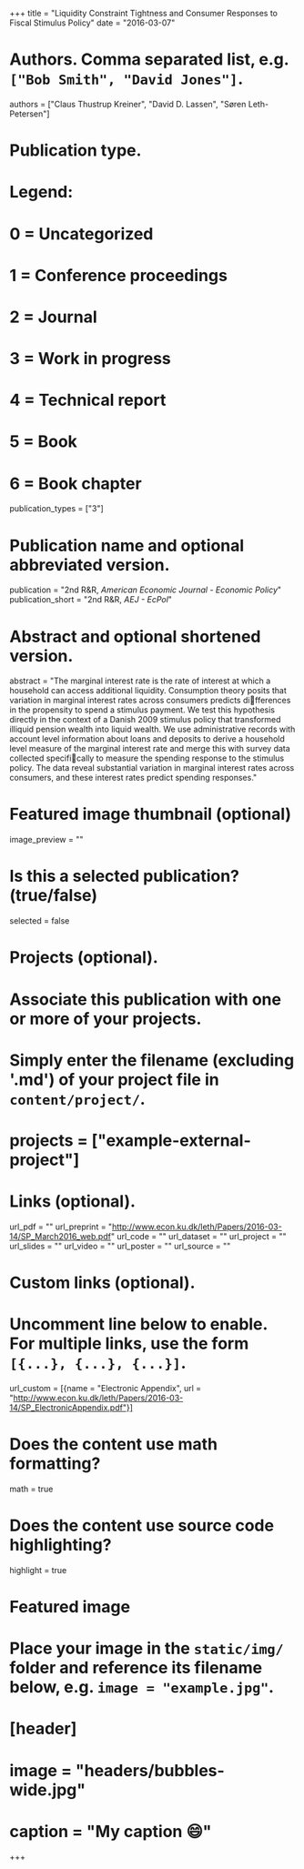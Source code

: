+++
title = "Liquidity Constraint Tightness and Consumer Responses to Fiscal Stimulus Policy"
date = "2016-03-07"

# Authors. Comma separated list, e.g. `["Bob Smith", "David Jones"]`.
authors = ["Claus Thustrup Kreiner", "David D. Lassen", "Søren Leth-Petersen"]

# Publication type.
# Legend:
# 0 = Uncategorized
# 1 = Conference proceedings
# 2 = Journal
# 3 = Work in progress
# 4 = Technical report
# 5 = Book
# 6 = Book chapter
publication_types = ["3"]

# Publication name and optional abbreviated version.
publication = "2nd R&R, *American Economic Journal - Economic Policy*"
publication_short = "2nd R&R, *AEJ - EcPol*"

# Abstract and optional shortened version.
abstract = "The marginal interest rate is the rate of interest at which a household can access additional liquidity. Consumption theory posits that variation in marginal interest rates across consumers predicts differences in the propensity to spend a stimulus payment. We test this hypothesis directly in the context of a Danish 2009 stimulus policy that transformed illiquid pension wealth into liquid wealth. We use administrative records with account level information about loans and deposits to derive a household level measure of the marginal interest rate and merge this with survey data collected specifically to measure the spending response to the stimulus policy. The data reveal substantial variation in marginal interest rates across consumers, and these interest rates predict spending responses."

# Featured image thumbnail (optional)
image_preview = ""

# Is this a selected publication? (true/false)
selected = false

# Projects (optional).
#   Associate this publication with one or more of your projects.
#   Simply enter the filename (excluding '.md') of your project file in `content/project/`.
# projects = ["example-external-project"]

# Links (optional).
url_pdf = ""
url_preprint = "http://www.econ.ku.dk/leth/Papers/2016-03-14/SP_March2016_web.pdf"
url_code = ""
url_dataset = ""
url_project = ""
url_slides = ""
url_video = ""
url_poster = ""
url_source = ""

# Custom links (optional).
#   Uncomment line below to enable. For multiple links, use the form `[{...}, {...}, {...}]`.
url_custom = [{name = "Electronic Appendix", url = "http://www.econ.ku.dk/leth/Papers/2016-03-14/SP_ElectronicAppendix.pdf"}]

# Does the content use math formatting?
math = true

# Does the content use source code highlighting?
highlight = true

# Featured image
# Place your image in the `static/img/` folder and reference its filename below, e.g. `image = "example.jpg"`.
# [header]
# image = "headers/bubbles-wide.jpg"
# caption = "My caption :smile:"

+++
